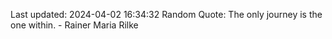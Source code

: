 Last updated: 2024-04-02 16:34:32
Random Quote: The only journey is the one within. - Rainer Maria Rilke